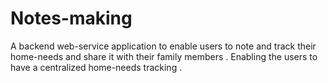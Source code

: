# Notes-making
A backend web-service application to enable users to note and track their home-needs and share it with their family members . Enabling the users to have a centralized home-needs tracking .
